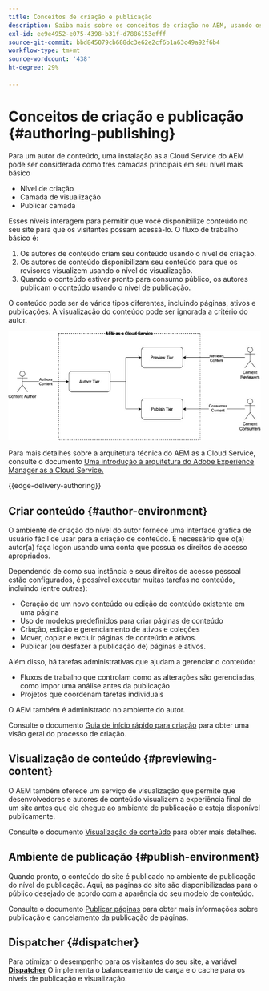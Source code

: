 ```yaml
---
title: Conceitos de criação e publicação
description: Saiba mais sobre os conceitos de criação no AEM, usando os ambientes de criação, visualização e publicação.
exl-id: ee9e4952-e075-4398-b31f-d7886153efff
source-git-commit: bbd845079cb688dc3e62e2cf6b1a63c49a92f6b4
workflow-type: tm+mt
source-wordcount: '438'
ht-degree: 29%

---
```



# Conceitos de criação e publicação {#authoring-publishing}

Para um autor de conteúdo, uma instalação as a Cloud Service do AEM pode ser considerada como três camadas principais em seu nível mais básico

* Nível de criação
* Camada de visualização
* Publicar camada

Esses níveis interagem para permitir que você disponibilize conteúdo no seu site para que os visitantes possam acessá-lo. O fluxo de trabalho básico é:

1. Os autores de conteúdo criam seu conteúdo usando o nível de criação.
1. Os autores de conteúdo disponibilizam seu conteúdo para que os revisores visualizem usando o nível de visualização.
1. Quando o conteúdo estiver pronto para consumo público, os autores publicam o conteúdo usando o nível de publicação.

O conteúdo pode ser de vários tipos diferentes, incluindo páginas, ativos e publicações. A visualização do conteúdo pode ser ignorada a critério do autor.

![Diagrama do autor, editor e despachantes](assets/author-publish.jpg)

Para mais detalhes sobre a arquitetura técnica do AEM as a Cloud Service, consulte o documento [Uma introdução à arquitetura do Adobe Experience Manager as a Cloud Service.](/help/overview/architecture.md)

{{edge-delivery-authoring}}

## Criar conteúdo {#author-environment}

O ambiente de criação do nível do autor fornece uma interface gráfica de usuário fácil de usar para a criação de conteúdo. É necessário que o(a) autor(a) faça logon usando uma conta que possua os direitos de acesso apropriados.

Dependendo de como sua instância e seus direitos de acesso pessoal estão configurados, é possível executar muitas tarefas no conteúdo, incluindo (entre outras):

* Geração de um novo conteúdo ou edição do conteúdo existente em uma página
* Uso de modelos predefinidos para criar páginas de conteúdo
* Criação, edição e gerenciamento de ativos e coleções
* Mover, copiar e excluir páginas de conteúdo e ativos.
* Publicar (ou desfazer a publicação de) páginas e ativos.

Além disso, há tarefas administrativas que ajudam a gerenciar o conteúdo:

* Fluxos de trabalho que controlam como as alterações são gerenciadas, como impor uma análise antes da publicação
* Projetos que coordenam tarefas individuais

O AEM também é administrado no ambiente do autor.

Consulte o documento [Guia de início rápido para criação](/help/sites-cloud/authoring/quick-start.md) para obter uma visão geral do processo de criação.

## Visualização de conteúdo {#previewing-content}

O AEM também oferece um serviço de visualização que permite que desenvolvedores e autores de conteúdo visualizem a experiência final de um site antes que ele chegue ao ambiente de publicação e esteja disponível publicamente.

Consulte o documento [Visualização de conteúdo](/help/sites-cloud/authoring/sites-console/previewing-content.md) para obter mais detalhes.

## Ambiente de publicação {#publish-environment}

Quando pronto, o conteúdo do site é publicado no ambiente de publicação do nível de publicação. Aqui, as páginas do site são disponibilizadas para o público desejado de acordo com a aparência do seu modelo de conteúdo.

Consulte o documento [Publicar páginas](/help/sites-cloud/authoring/sites-console/publishing-pages.md) para obter mais informações sobre publicação e cancelamento da publicação de páginas.

## Dispatcher {#dispatcher}

Para otimizar o desempenho para os visitantes do seu site, a variável **[Dispatcher](/help/implementing/dispatcher/overview.md)** O implementa o balanceamento de carga e o cache para os níveis de publicação e visualização.
